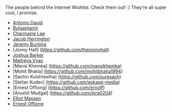 The people behind the Internet Wishlist. Check them out! :) They're all super cool, I promise.

* [Antonio David](https://github.com/agdavid)
* [Bulgantamir](https://github.com/Qlio)
* [Charmaine Lee](https://github.com/CharmaineLee)
* [Jacob Herrington](https://github.com/jacob-on-github)
* [Jeremy Bunting](https://github.com/qbunt)
* [Jonny Hall] (https://github.com/thejonnyhall)
* [Joshua Barker](https://github.com/joshuafbarker)
* [Maitreya Vyas](https://github.com/maitreyav)
* [Mansi Khemka] (https://github.com/mansikhemka)
* [Mohit Bhatia] (https://github.com/mohitbhatia1994)
* [Sachin Kulshrestha] (https://github.com/suresach)
* [Stefan Kudev] (https://github.com/eskape-media)
* [Ernest Offiong] (https://github.com/ernoff)
* [Arushit Mudgal] (https://github.com/kira0204)
* [Elliot Massen](https://github.com/elliotmassen)
* [Ernest Offiong](https://github.com/ernoff)



